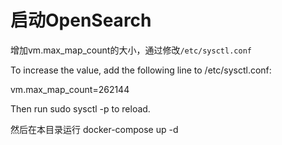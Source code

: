 # 启动OpenSearch

增加vm.max_map_count的大小，通过修改` /etc/sysctl.conf `

To increase the value, add the following line to /etc/sysctl.conf:

vm.max_map_count=262144

Then run sudo sysctl -p to reload.

然后在本目录运行 docker-compose up -d
